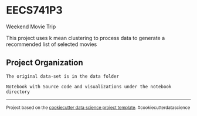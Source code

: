 EECS741P3
==============================

Weekend Movie Trip

This project uses k mean clustering to process data to generate a recommended list of selected movies

Project Organization
------------

    The original data-set is in the data folder
    
    Notebook with Source code and visualizations under the notebook directory
    
    
    
--------

<p><small>Project based on the <a target="_blank" href="https://drivendata.github.io/cookiecutter-data-science/">cookiecutter data science project template</a>. #cookiecutterdatascience</small></p>
